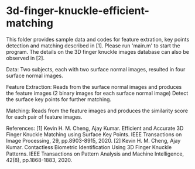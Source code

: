 # 3d-finger-knuckle-efficient-matching
This folder provides sample data and codes for feature extration, key points detection and matching described in [1]. Please run 'main.m' to start the program.
The details on the 3D finger knuckle images database can also be observed in [2].

Data:
Two subjects, each with two surface normal images, resulted in four surface normal images.

Feature Extraction:
Reads from the surface normal images and produces the feature images (2 binary images for each surface normal image)
Detect the surface key points for further matching.

Matching:
Reads from the feature images and produces the similarity score for each pair of feature images.

References:
[1] Kevin H. M. Cheng, Ajay Kumar. Efficient and Accurate 3D Finger Knuckle Matching using Surface Key Points. IEEE Transactions on Image Processing, 29, pp.8903-8915, 2020.
[2] Kevin H. M. Cheng, Ajay Kumar. Contactless Biometric Identiﬁcation Using 3D Finger Knuckle Patterns. IEEE Transactions on Pattern Analysis and Machine Intelligence, 42(8), pp.1868-1883, 2020.
